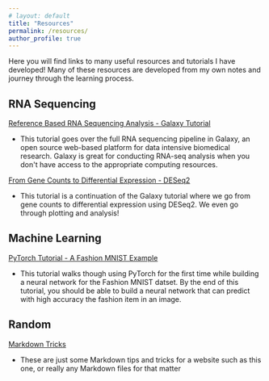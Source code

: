 ```yaml
---
# layout: default
title: "Resources"
permalink: /resources/
author_profile: true
---
```


Here you will find links to many useful resources and tutorials I have developed! Many of these resources are developed from my own notes and journey through the learning process. 


## RNA Sequencing

[Reference Based RNA Sequencing Analysis - Galaxy Tutorial](/resources/galaxy-tutorial/)
- This tutorial goes over the full RNA sequencing pipeline in Galaxy, an open source web-based platform for data intensive biomedical research. Galaxy is great for conducting RNA-seq analysis when you don't have access to the appropriate computing resources. 

[From Gene Counts to Differential Expression - DESeq2](/resources/deseq2-tutorial/)
- This tutorial is a continuation of the Galaxy tutorial where we go from gene counts to differential expression using DESeq2. We even go through plotting and analysis!

## Machine Learning

[PyTorch Tutorial - A Fashion MNIST Example](/fashion-mnist/PytorchFashionMNIST.html)
- This tutorial walks though using PyTorch for the first time while building a neural network for the Fashion MNIST datset. By the end of this tutorial, you should be able to build a neural network that can predict with high accuracy the fashion item in an image. 

## Random

[Markdown Tricks](/resources/markdown/)
- These are just some Markdown tips and tricks for a website such as this one, or really any Markdown files for that matter
